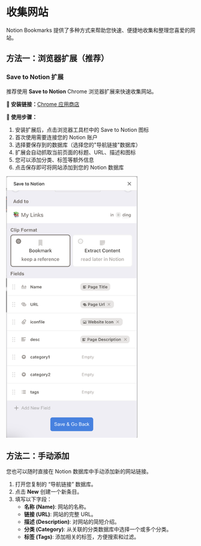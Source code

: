 # 收集网站

Notion Bookmarks 提供了多种方式来帮助您快速、便捷地收集和整理您喜爱的网站。

## 方法一：浏览器扩展（推荐）

### Save to Notion 扩展

推荐使用 **Save to Notion** Chrome 浏览器扩展来快速收集网站。

**🔗 安装链接：**[Chrome 应用商店](https://chrome.google.com/webstore/detail/save-to-notion/ldmmifpegigmeammaeckplhnjbbpccmm)

**📝 使用步骤：**
1. 安装扩展后，点击浏览器工具栏中的 Save to Notion 图标
2. 首次使用需要连接您的 Notion 账户
3. 选择要保存到的数据库（选择您的"导航链接"数据库）
4. 扩展会自动抓取当前页面的标题、URL、描述和图标
5. 您可以添加分类、标签等额外信息
6. 点击保存即可将网站添加到您的 Notion 数据库
<img src="./images/save-to-notion.png" alt="Save to Notion 扩展使用界面" width="350">


## 方法二：手动添加

您也可以随时直接在 Notion 数据库中手动添加新的网站链接。

1.  打开您复制的 “导航链接” 数据库。
2.  点击 **New** 创建一个新条目。
3.  填写以下字段：
    -   **名称 (Name)**: 网站的名称。
    -   **链接 (URL)**: 网站的完整 URL。
    -   **描述 (Description)**: 对网站的简短介绍。
    -   **分类 (Category)**: 从关联的分类数据库中选择一个或多个分类。
    -   **标签 (Tags)**: 添加相关的标签，方便搜索和过滤。
